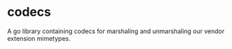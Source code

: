 codecs
======

A go library containing codecs for marshaling and unmarshaling our vendor extension mimetypes.
